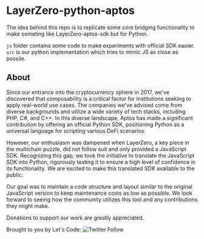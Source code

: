 # LayerZero-python-aptos

The idea behind this repo is to replicate some core bridging functionality
to make someting like LayerZero-aptos-sdk but for Python.

`js` folder contains some code to make experiments with official SDK easier.
`src` is our python implementation which tries to mimic JS as close as possile.

## About

Since our entrance into the cryptocurrency sphere in 2017, we've discovered that composability is a critical factor for institutions seeking to apply real-world use cases. The companies we've advised come from diverse backgrounds and utilize a wide variety of tech stacks, including PHP, C#, and C++. In this diverse landscape, Aptos has made a significant contribution by offering an official Python SDK, positioning Python as a universal language for scripting various DeFi scenarios. 

However, our enthusiasm was dampened when LayerZero, a key piece in the multichain puzzle, did not follow suit and only provided a JavaScript SDK. Recognizing this gap, we took the initiative to translate the JavaScript SDK into Python, rigorously testing it to ensure a high level of confidence in its functionality. We are excited to make this translated SDK available to the public. 

Our goal was to maintain a code structure and layout similar to the original JavaScript version to keep maintenance costs as low as possible. We look forward to seeing how the community utilizes this tool and any contributions they might make. 

Donations to support our work are greatly appreciated.

Brought to you by Let's Code: ![Twitter Follow](https://img.shields.io/twitter/follow/LetsCodeWeb)
